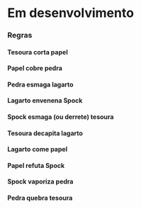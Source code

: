 # Em desenvolvimento

### Regras


#### Tesoura corta papel

#### Papel cobre pedra

#### Pedra esmaga lagarto

#### Lagarto envenena Spock

#### Spock esmaga (ou derrete) tesoura

#### Tesoura decapita lagarto

#### Lagarto come papel

#### Papel refuta Spock

#### Spock vaporiza pedra

#### Pedra quebra tesoura
